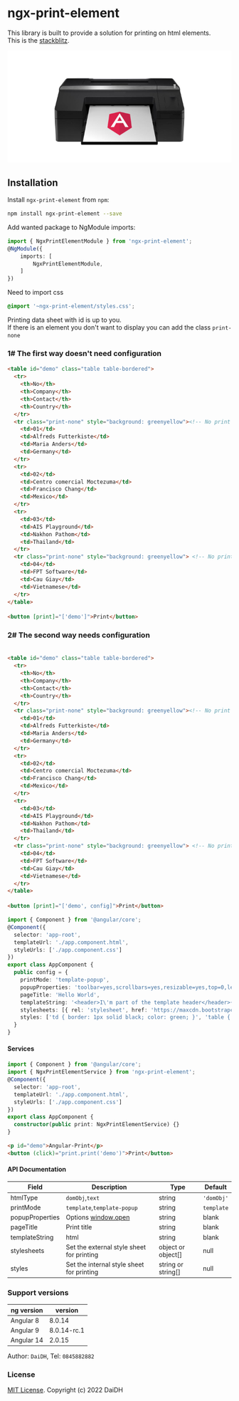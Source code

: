 # ngx-print-element

This library is built to provide a solution for printing on html elements.\
This is the [stackblitz](https://stackblitz.com/edit/angular-ngx-print-element?file=src/app/app.component.html).

![Logo](https://raw.githubusercontent.com/id1945/ngx-print-element/master/ngx-print-element.png)

## Installation
Install `ngx-print-element` from `npm`:
```bash
npm install ngx-print-element --save
```

Add wanted package to NgModule imports:
```typescript
import { NgxPrintElementModule } from 'ngx-print-element';
@NgModule({
    imports: [
        NgxPrintElementModule,
    ]
})
```
Need to import css
```scss
@import '~ngx-print-element/styles.css';
```
Printing data sheet with id is up to you.\
If there is an element you don't want to display you can add the class ```print-none```

### 1# The first way doesn't need configuration
```html
<table id="demo" class="table table-bordered">
  <tr>
    <th>No</th>
    <th>Company</th>
    <th>Contact</th>
    <th>Country</th>
  </tr>
  <tr class="print-none" style="background: greenyellow"><!-- No print -->
    <td>01</td>
    <td>Alfreds Futterkiste</td>
    <td>Maria Anders</td>
    <td>Germany</td>
  </tr>
  <tr>
    <td>02</td>
    <td>Centro comercial Moctezuma</td>
    <td>Francisco Chang</td>
    <td>Mexico</td>
  </tr>
  <tr>
    <td>03</td>
    <td>AIS Playground</td>
    <td>Nakhon Pathom</td>
    <td>Thailand</td>
  </tr>
  <tr class="print-none" style="background: greenyellow"> <!-- No print -->
    <td>04</td>
    <td>FPT Software</td>
    <td>Cau Giay</td>
    <td>Vietnamese</td>
  </tr>
</table>

<button [print]="['demo']">Print</button>
```

### 2# The second way needs configuration
```html

<table id="demo" class="table table-bordered">
  <tr>
    <th>No</th>
    <th>Company</th>
    <th>Contact</th>
    <th>Country</th>
  </tr>
  <tr class="print-none" style="background: greenyellow"><!-- No print -->
    <td>01</td>
    <td>Alfreds Futterkiste</td>
    <td>Maria Anders</td>
    <td>Germany</td>
  </tr>
  <tr>
    <td>02</td>
    <td>Centro comercial Moctezuma</td>
    <td>Francisco Chang</td>
    <td>Mexico</td>
  </tr>
  <tr>
    <td>03</td>
    <td>AIS Playground</td>
    <td>Nakhon Pathom</td>
    <td>Thailand</td>
  </tr>
  <tr class="print-none" style="background: greenyellow"> <!-- No print -->
    <td>04</td>
    <td>FPT Software</td>
    <td>Cau Giay</td>
    <td>Vietnamese</td>
  </tr>
</table>

<button [print]="['demo', config]">Print</button>
```

```typescript
import { Component } from '@angular/core';
@Component({
  selector: 'app-root',
  templateUrl: './app.component.html',
  styleUrls: ['./app.component.css']
})
export class AppComponent {
  public config = {
    printMode: 'template-popup',
    popupProperties: 'toolbar=yes,scrollbars=yes,resizable=yes,top=0,left=0,fullscreen=yes',
    pageTitle: 'Hello World',
    templateString: '<header>I\'m part of the template header</header>{{printBody}}<footer>I\'m part of the template footer</footer>',
    stylesheets: [{ rel: 'stylesheet', href: 'https://maxcdn.bootstrapcdn.com/bootstrap/4.0.0/css/bootstrap.min.css' }],
    styles: ['td { border: 1px solid black; color: green; }', 'table { border: 1px solid black; }', 'header, table, footer { margin: auto; text-align: center; }']
  }
}
```

#### Services
```typescript
import { Component } from '@angular/core';
import { NgxPrintElementService } from 'ngx-print-element';
@Component({
  selector: 'app-root',
  templateUrl: './app.component.html',
  styleUrls: ['./app.component.css']
})
export class AppComponent {
  constructor(public print: NgxPrintElementService) {}
}
```

```html
<p id="demo">Angular-Print</p>
<button (click)="print.print('demo')">Print</button>
```

#### API Documentation

| Field | Description | Type | Default |
| --- | --- | --- | --- |
| htmlType | `domObj`,`text` | string | `'domObj'` |
| printMode | `template`,`template-popup` | string | `template` |
| popupProperties | Options [window.open](https://www.w3schools.com/jsref/met_win_open.asp) | string | blank |
| pageTitle | Print title | string | blank |
| templateString | html | string | blank |
| stylesheets | Set the external style sheet for printing | object or object[] | null |
| styles | Set the internal style sheet for printing | string or string[] | null |


### Support versions
| ng version  |   version   |
|     ---     |     ---     |
|  Angular 8  | 8.0.14      |
|  Angular 9  | 8.0.14-rc.1 |
|  Angular 14 | 2.0.15      |


Author: `DaiDH`, Tel: `0845882882`

### License

[MIT License](https://github.com/id1945/ngx-print-element/blob/master/LICENSE). Copyright (c) 2022 DaiDH
